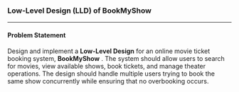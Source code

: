 ### **Low-Level Design (LLD) of BookMyShow**

---

#### **Problem Statement**

Design and implement a **Low-Level Design** for an online movie ticket booking system,  **BookMyShow** . The system should allow users to search for movies, view available shows, book tickets, and manage theater operations. The design should handle multiple users trying to book the same show concurrently while ensuring that no overbooking occurs.
